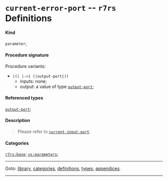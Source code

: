 

<a id='definition__r7rs__current-error-port'></a>

# `current-error-port` -- `r7rs` Definitions


#### Kind

`parameter`;


#### Procedure signature

Procedure variants:
 * `(() |->| (|output-port|))`
   * inputs: none;
   * output: a value of type [`output-port`](../../r7rs/types/output-port.md#type__r7rs__output-port);


#### Referenced types

[`output-port`](../../r7rs/types/output-port.md#type__r7rs__output-port);


#### Description

> Please refer to [`current-input-port`](../../r7rs/definitions/current-input-port.md#definition__r7rs__current-input-port).


#### Categories

[`r7rs:base`](../../r7rs/categories/r7rs_3a_base.md#category__r7rs__r7rs_3a_base);
[`vs:parameters`](../../r7rs/categories/vs_3a_parameters.md#category__r7rs__vs_3a_parameters);

----

Goto: [library](../../r7rs/_index.md#library__r7rs), [categories](../../r7rs/categories/_index.md#toc__r7rs__categories), [definitions](../../r7rs/definitions/_index.md#toc__r7rs__definitions), [types](../../r7rs/types/_index.md#toc__r7rs__types), [appendices](../../r7rs/appendices/_index.md#toc__r7rs__appendices).

----


